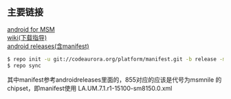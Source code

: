 ## 主要链接
[android for MSM](https://www.codeaurora.org/projects/android-for-msm)  
[wiki(下载指导)](https://wiki.codeaurora.org/xwiki/bin/QAEP/)  
[android releases(含manifest)](https://wiki.codeaurora.org/xwiki/bin/QAEP/release)  
  
    
```bash
$ repo init -u git://codeaurora.org/platform/manifest.git -b release -m [manifest] --repo-url=git://codeaurora.org/tools/repo.git --repo-branch=caf-stable
$ repo sync
```
其中manifest参考androidreleases里面的，855对应的应该是代号为msmnile 的chipset，即manifest使用 LA.UM.7.1.r1-15100-sm8150.0.xml
